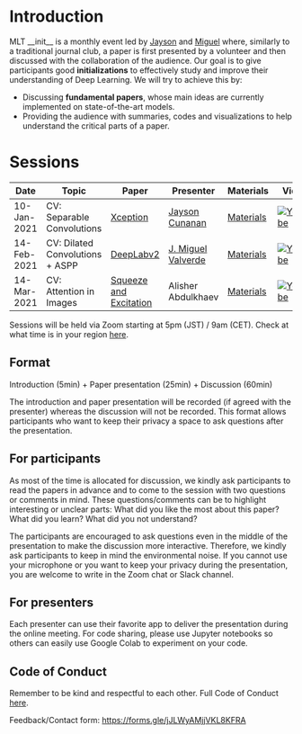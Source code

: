 # Introduction
MLT \_\_init\_\_ is a monthly event led by [Jayson](https://www.linkedin.com/in/jayson-cunanan-phd/) and [Miguel](https://twitter.com/jmlipman) where, similarly to a traditional journal club, a paper is first presented by a volunteer and then discussed with the collaboration of the audience. Our goal is to give participants good **initializations** to effectively study and improve their understanding of Deep Learning. We will try to achieve this by:
* Discussing **fundamental papers**, whose main ideas are currently implemented on state-of-the-art models.
* Providing the audience with summaries, codes and visualizations to help understand the critical parts of a paper.

# Sessions
| Date        | Topic                           | Paper                  | Presenter          | Materials | Video |
|-------------|---------------------------------|------------------------|--------------------|--------------------|--------------------|
| 10-Jan-2021 | CV: Separable Convolutions      | [Xception](https://arxiv.org/abs/1610.02357)               | [Jayson Cunanan](https://www.linkedin.com/in/jayson-cunanan-phd/)     | [Materials](https://github.com/Machine-Learning-Tokyo/__init__) | [![Youtube](https://www.youtube.com/s/desktop/a386e432/img/favicon_32.png)](https://youtube.com) |
| 14-Feb-2021 | CV: Dilated Convolutions + ASPP | [DeepLabv2](https://arxiv.org/abs/1606.00915)              | [J. Miguel Valverde](https://www.twitter.com/jmlipman)    |  [Materials](https://github.com/Machine-Learning-Tokyo/__init__) | [![Youtube](https://www.youtube.com/s/desktop/a386e432/img/favicon_32.png)](https://youtube.com) |
| 14-Mar-2021 | CV: Attention in Images         | [Squeeze and Excitation](https://arxiv.org/abs/1709.01507) | Alisher Abdulkhaev |  [Materials](https://github.com/Machine-Learning-Tokyo/__init__) | [![Youtube](https://www.youtube.com/s/desktop/a386e432/img/favicon_32.png)](https://youtube.com) |

Sessions will be held via Zoom starting at 5pm (JST) / 9am (CET). Check at what time is in your region [here](https://www.worldtimebuddy.com/japan-tokyo-to-cet).

## Format
Introduction (5min) + Paper presentation (25min) + Discussion (60min)

The introduction and paper presentation will be recorded (if agreed with the presenter) whereas the discussion will not be recorded. This format allows participants who want to keep their privacy a space to ask questions after the presentation.

## For participants
As most of the time is allocated for discussion, we kindly ask participants to read the papers in advance and to come to the session with two questions or comments in mind. These questions/comments can be to highlight interesting or unclear parts: What did you like the most about this paper? What did you learn? What did you not understand?

The participants are encouraged to ask questions even in the middle of the presentation to make the discussion more interactive. Therefore, we kindly ask participants to keep in mind the environmental noise. If you cannot use your microphone or you want to keep your privacy during the presentation, you are welcome to write in the Zoom chat or Slack channel.


## For presenters
Each presenter can use their favorite app to deliver the presentation during the online meeting. For code sharing, please use Jupyter notebooks so others can easily use Google Colab to experiment on your code. 

## Code of Conduct
Remember to be kind and respectful to each other. Full Code of Conduct [here](https://mltokyo.ai/about).

Feedback/Contact form: https://forms.gle/jJLWyAMjjVKL8KFRA
